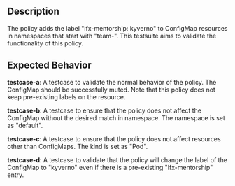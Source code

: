 ## Description
The policy adds the label "lfx-mentorship: kyverno" to ConfigMap resources in namespaces that start with "team-". This testsuite aims to validate the functionality of this policy.

## Expected Behavior

**testcase-a**: A testcase to validate the normal behavior of the policy. The ConfigMap should be successfully muted. Note that this policy does not keep pre-existing labels on the resource.

**testcase-b**: A testcase to ensure that the policy does not affect the ConfigMap without the desired match in namespace. The namespace is set as "default".

**testcase-c**: A testcase to ensure that the policy does not affect resources other than ConfigMaps. The kind is set as "Pod".

**testcase-d**: A testcase to validate that the policy will change the label of the ConfigMap to "kyverno" even if there is a pre-existing "lfx-mentorship" entry.
